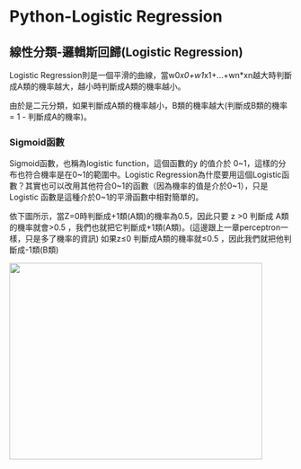 # Python-Logistic Regression

## 線性分類-邏輯斯回歸(Logistic Regression) 
Logistic Regression則是一個平滑的曲線，當w0*x0+w1*x1+…+wn*xn越大時判斷成A類的機率越大，越小時判斷成A類的機率越小。

由於是二元分類，如果判斷成A類的機率越小，B類的機率越大(判斷成B類的機率 = 1 - 判斷成A的機率)。

### Sigmoid函數
Sigmoid函數，也稱為logistic function，這個函數的y 的值介於 0~1，這樣的分布也符合機率是在0~1的範圍中。Logistic Regression為什麼要用這個Logistic函數？其實也可以改用其他符合0~1的函數（因為機率的值是介於0~1），只是Logistic 函數是這種介於0~1的平滑函數中相對簡單的。


依下圖所示，當Z=0時判斷成+1類(A類)的機率為0.5，因此只要 z >0 判斷成 A類的機率就會>0.5 ，我們也就把它判斷成+1類(A類)。(這邊跟上一章perceptron一樣，只是多了機率的資訊) 如果z≤0 判斷成A類的機率就≤0.5 ，因此我們就把他判斷成-1類(B類)


<img width="450" height="350" src="https://github.com/EmiliaWANG1113/Python/blob/main/Python-sklearn/post3-3.jpg"/>
